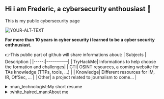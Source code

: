 ## Hi i am Frederic, a cybersecurity enthousiast 👋
This is my public cybersecurity page

<picture>
 <source media="(prefers-color-scheme: dark)" srcset="https://cdn-djpne.nitrocdn.com/jleeidVwCPxYFbKKlEkxQQImFEJimhTd/assets/images/optimized/rev-f84ab81/lifelinesneuro.com/wp-content/uploads/2021/10/sans-cybersecurity-awareness-poster.jpg">
 <source media="(prefers-color-scheme: light)" srcset="https://cdn-djpne.nitrocdn.com/jleeidVwCPxYFbKKlEkxQQImFEJimhTd/assets/images/optimized/rev-f84ab81/lifelinesneuro.com/wp-content/uploads/2021/10/sans-cybersecurity-awareness-poster.jpg">
 <img alt="YOUR-ALT-TEXT" src="https://cdn-djpne.nitrocdn.com/jleeidVwCPxYFbKKlEkxQQImFEJimhTd/assets/images/optimized/rev-f84ab81/lifelinesneuro.com/wp-content/uploads/2021/10/sans-cybersecurity-awareness-poster.jpg">
</picture>

**For more than 10 years in cyber security i learned to be a cyber security enthousiast.**

:point_right:This public part of github will share informations about:
| Subjects | Description |
|-----:|-----------|
|     TryHackMe| Informations to help choose the formation and challenges|
|     CTI| OSINT resources, a coming website for TAs knowledge (TTPs, tools, ...)    |
|     Knowledge| Different resources for IM, IR, OffSec, ...       |
|     Other| a project related to journalism to come...       |


<details>
<summary>:man_technologist:My short resume</summary>

| Year | Description |
|-----:|-----------|
|   1993 | Bac C diploma, Valence, France |
|   1993 | University of Grenoble: Mathematics |
|   1995 | Magistere de Physique, Physics, Grenoble, France  |
|   1997 | Nuclear Physics in Liverpool, UK  |
|   1997 | DEA Quantum Mechanics (eq 1st year PhD)  |
|   1998 | Quantum Transport Group research, Delft, Netherlands  |
|   1999 | 1st job in IT after call for army in France  |
|   2002 |  radiocommunications mastère (3 years studies including internship in Thales) |
|   2002 | Cryptography : coding |
|   2004 | Consulting |
|   2006 | until 2014: Owner of a small company creating furnitures; also doing coding web sites to survive and pay taxes |
|   2015 | Got the cybersecurity diploma in Toulouse, eq master |
|   2015 | Sopra Steria Toulouse: audit, SOC, coding |
|   2016 | my best experience in cyber : SOC in a bank |
|   2018 | different jobs in cyber (consulting): CSIRT governance, SOC Service Delivery Manager (adorable team in Servier), ... |
|   2020 | Arrival in Québec, Canada ... "la belle province" ; consulting |
|   2022 | SOC & CTI till now |

</details>

<details>
<summary>:white_haired_man:About me</summary>

- born in Brittany in France: breton roots, catalan roots, and many other European roots (like most European people)
- in love with litterature and philosophy
- in love with the beauty of Iran and its people
- have been in association and politics for some time, then doing journalism till now (a passion for international politics)
- father of atypical son (autism) who is the sun of his parents
- neurodivergent
- humans first, love first

</details>


<!--
**Guotepauc/Guotepauc** is a ✨ _special_ ✨ repository because its `README.md` (this file) appears on your GitHub profile.

Here are some ideas to get you started:

- 🔭 I’m currently working on ...
- 🌱 I’m currently learning ...
- 👯 I’m looking to collaborate on ...
- 🤔 I’m looking for help with ...
- 💬 Ask me about ...
- 📫 How to reach me: ...
- 😄 Pronouns: ...
- ⚡ Fun fact: ...
-->
